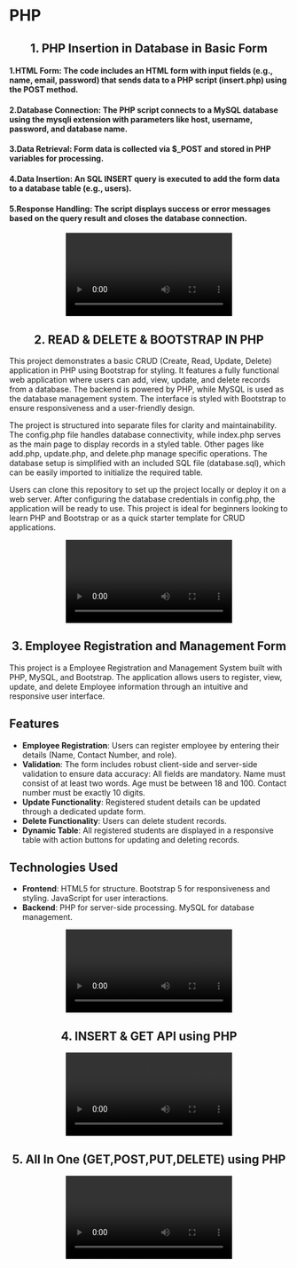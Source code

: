 # PHP

<h2 align="center">1. PHP Insertion in Database in Basic Form </h2>

#### 1.HTML Form: The code includes an HTML form with input fields (e.g., name, email, password) that sends data to a PHP script (insert.php) using the POST method.

#### 2.Database Connection: The PHP script connects to a MySQL database using the mysqli extension with parameters like host, username, password, and database name.

#### 3.Data Retrieval: Form data is collected via $_POST and stored in PHP variables for processing.

#### 4.Data Insertion: An SQL INSERT query is executed to add the form data to a database table (e.g., users).

#### 5.Response Handling: The script displays success or error messages based on the query result and closes the database connection.

<div align="center">
 <video src="https://github.com/user-attachments/assets/2c0d95e9-8ee3-4af6-8cd5-53f6733875a4" type="video/mp4"> 
</video>
</div>

<h2 align="center">2. READ & DELETE & BOOTSTRAP IN PHP </h2>

This project demonstrates a basic CRUD (Create, Read, Update, Delete) application in PHP using Bootstrap for styling. It features a fully functional web application where users can add, view, update, and delete records from a database. The backend is powered by PHP, while MySQL is used as the database management system. The interface is styled with Bootstrap to ensure responsiveness and a user-friendly design.

The project is structured into separate files for clarity and maintainability. The config.php file handles database connectivity, while index.php serves as the main page to display records in a styled table. Other pages like add.php, update.php, and delete.php manage specific operations. The database setup is simplified with an included SQL file (database.sql), which can be easily imported to initialize the required table.

Users can clone this repository to set up the project locally or deploy it on a web server. After configuring the database credentials in config.php, the application will be ready to use. This project is ideal for beginners looking to learn PHP and Bootstrap or as a quick starter template for CRUD applications.

<div align="center">
 <video src="https://github.com/user-attachments/assets/bed68a04-fc01-4d43-aa3f-c30a2e046b24" type="video/mp4"> 
</video>
</div>

<h2 align="center">3. Employee Registration and Management Form </h2>

This project is a Employee Registration and Management System built with PHP, MySQL, and Bootstrap. The application allows users to register, view, update, and delete Employee information through an intuitive and responsive user interface.

## Features
- **Employee Registration**: Users can register employee by entering their details (Name, Contact Number, and role).
- **Validation**: The form includes robust client-side and server-side validation to ensure data accuracy:
All fields are mandatory.
Name must consist of at least two words.
Age must be between 18 and 100.
Contact number must be exactly 10 digits.
- **Update Functionality**: Registered student details can be updated through a dedicated update form.
- **Delete Functionality**: Users can delete student records.
- **Dynamic Table**: All registered students are displayed in a responsive table with action buttons for updating and deleting records.
## Technologies Used
- **Frontend**:
HTML5 for structure.
Bootstrap 5 for responsiveness and styling.
JavaScript for user interactions.
- **Backend**:
PHP for server-side processing.
MySQL for database management.

<div align="center">
 <video src="https://github.com/user-attachments/assets/0d1ab5a5-b38e-4886-b904-07284b362ee3" type="video/mp4"> 
</video>
</div>

<h2 align="center">4. INSERT & GET API using PHP </h2>

<div align="center">
 <video src="https://github.com/user-attachments/assets/8657a7d3-8099-41c6-8a21-1f66f3749ef5" type="video/mp4"> 
</video>
</div>

<h2 align="center">5. All In One (GET,POST,PUT,DELETE) using PHP </h2>

<div align="center">
 <video src="https://github.com/user-attachments/assets/4cdbd0b1-7d23-48c1-8042-a0aecc57df07" type="video/mp4"> 
</video>
</div>
